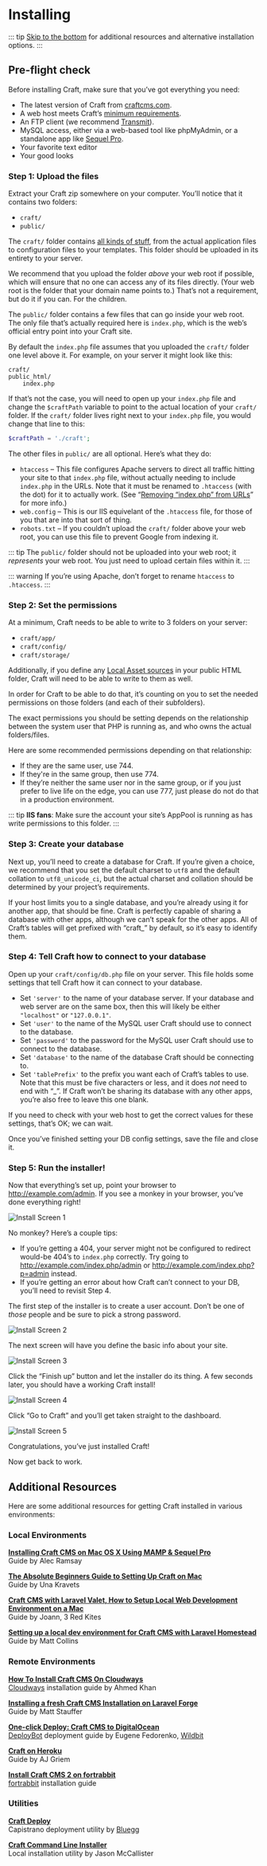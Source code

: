 # Installing

::: tip
[Skip to the bottom](#additional-resources) for additional resources and alternative installation options.
:::

## Pre-flight check

Before installing Craft, make sure that you’ve got everything you need:

* The latest version of Craft from [craftcms.com](https://craftcms.com).
* A web host meets Craft’s [minimum requirements](requirements.md).
* An FTP client (we recommend [Transmit](http://panic.com/transmit/)).
* MySQL access, either via a web-based tool like phpMyAdmin, or a standalone app like [Sequel Pro](http://www.sequelpro.com/).
* Your favorite text editor
* Your good looks

### Step 1: Upload the files

Extract your Craft zip somewhere on your computer. You’ll notice that it contains two folders:

* `craft/`
* `public/`

The `craft/` folder contains [all kinds of stuff](folder-structure.md), from the actual application files to configuration files to your templates. This folder should be uploaded in its entirety to your server.

We recommend that you upload the folder *above* your web root if possible, which will ensure that no one can access any of its files directly. (Your web root is the folder that your domain name points to.) That’s not a requirement, but do it if you can. For the children.

The `public/` folder contains a few files that can go inside your web root. The only file that’s actually required here is `index.php`, which is the web’s official entry point into your Craft site.

By default the `index.php` file assumes that you uploaded the `craft/` folder one level above it. For example, on your server it might look like this:

    craft/
    public_html/
        index.php

If that’s not the case, you will need to open up your `index.php` file and change the `$craftPath` variable to point to the actual location of your `craft/` folder. If the `craft/` folder lives right next to your `index.php` file, you would change that line to this:

```php
$craftPath = './craft';
```

The other files in `public/` are all optional. Here’s what they do:

* `htaccess` – This file configures Apache servers to direct all traffic hitting your site to that `index.php` file, without actually needing to include `index.php` in the URLs. Note that it must be renamed to `.htaccess` (with the dot) for it to actually work. (See “[Removing “index.php” from URLs](https://craftcms.com/support/remove-index.php)” for more info.)
* `web.config` – This is our IIS equivelant of the `.htaccess` file, for those of you that are into that sort of thing.
* `robots.txt` – If you couldn’t upload the `craft/` folder above your web root, you can use this file to prevent Google from indexing it.

::: tip
The `public/` folder should not be uploaded into your web root; it _represents_ your web root. You just need to upload certain files within it.
:::

::: warning
If you’re using Apache, don’t forget to rename `htaccess` to `.htaccess`.
:::

### Step 2: Set the permissions

At a minimum, Craft needs to be able to write to 3 folders on your server:

* `craft/app/`
* `craft/config/`
* `craft/storage/`

Additionally, if you define any [Local Asset sources](assets.md) in your public HTML folder, Craft will need to be able to write to them as well.

In order for Craft to be able to do that, it’s counting on you to set the needed permissions on those folders (and each of their subfolders).

The exact permissions you should be setting depends on the relationship between the system user that PHP is running as, and who owns the actual folders/files.

Here are some recommended permissions depending on that relationship:

* If they are the same user, use 744.
* If they're in the same group, then use 774.
* If they’re neither the same user nor in the same group, or if you just prefer to live life on the edge, you can use 777, just please do not do that in a production environment.

::: tip
**IIS fans**: Make sure the account your site’s AppPool is running as has write permissions to this folder.
:::

### Step 3: Create your database

Next up, you’ll need to create a database for Craft. If you’re given a choice, we recommend that you set the default charset to `utf8` and the default collation to `utf8_unicode_ci`, but the actual charset and collation should be determined by your project’s requirements.

If your host limits you to a single database, and you’re already using it for another app, that should be fine. Craft is perfectly capable of sharing a database with other apps, although we can’t speak for the other apps. All of Craft’s tables will get prefixed with “craft_” by default, so it’s easy to identify them.

### Step 4: Tell Craft how to connect to your database

Open up your `craft/config/db.php` file on your server. This file holds some settings that tell Craft how it can connect to your database.

* Set `'server'` to the name of your database server.  If your database and web server are on the same box, then this will likely be either `"localhost"` or `"127.0.0.1"`.
* Set `'user'` to the name of the MySQL user Craft should use to connect to the database.
* Set `'password'` to the password for the MySQL user Craft should use to connect to the database.
* Set `'database'` to the name of the database Craft should be connecting to.
* Set `'tablePrefix'` to the prefix you want each of Craft’s tables to use. Note that this must be five characters or less, and it does *not* need to end with “_”. If Craft won’t be sharing its database with any other apps, you’re also free to leave this one blank.

If you need to check with your web host to get the correct values for these settings, that’s OK; we can wait.

Once you’ve finished setting your DB config settings, save the file and close it.

### Step 5: Run the installer!

Now that everything’s set up, point your browser to <http://example.com/admin>. If you see a monkey in your browser, you’ve done everything right!

![Install Screen 1](./images/install1.png)

No monkey? Here’s a couple tips:

* If you’re getting a 404, your server might not be configured to redirect would-be 404’s to `index.php` correctly. Try going to <http://example.com/index.php/admin> or <http://example.com/index.php?p=admin> instead.
* If you’re getting an error about how Craft can’t connect to your DB, you’ll need to revisit Step 4.

The first step of the installer is to create a user account. Don’t be one of *those* people and be sure to pick a strong password.

![Install Screen 2](./images/install2.png)

The next screen will have you define the basic info about your site.

![Install Screen 3](./images/install3.png)

Click the “Finish up” button and let the installer do its thing. A few seconds later, you should have a working Craft install!

![Install Screen 4](./images/install4.png)

Click “Go to Craft” and you’ll get taken straight to the dashboard.

![Install Screen 5](./images/install5.png)

Congratulations, you’ve just installed Craft!

Now get back to work.

## Additional Resources

Here are some additional resources for getting Craft installed in various environments:

### Local Environments

**[Installing Craft CMS on Mac OS X Using MAMP & Sequel Pro](http://a73cram5ay.blogspot.com/2015/04/installing-craft-cms-on-mac-os-x-using.html)**<br>
Guide by Alec Ramsay

**[The Absolute Beginners Guide to Setting Up Craft on Mac](https://una.im/2013/08/13/the-absolute-beginners-guide-to-setting-up-craft-on-mac/)**<br>
Guide by Una Kravets

**[Craft CMS with Laravel Valet, How to Setup Local Web Development Environment on a Mac](https://3redkites.com/blog/entry/craft-cms-with-laravel-valet-how-to-setup-local-web-development-environment-on-a-mac/)**<br>
Guide by Joann, 3 Red Kites

**[Setting up a local dev environment for Craft CMS with Laravel Homestead](https://medium.com/@mattcollins_6/setting-up-a-local-dev-environment-for-craft-cms-using-laravel-homestead-2724be3954a5)**<br>
Guide by Matt Collins

### Remote Environments

**[How To Install Craft CMS On Cloudways](https://www.cloudways.com/blog/install-craft-cms-on-cloud/)**<br>
[Cloudways](https://www.cloudways.com/en/) installation guide by Ahmed Khan

**[Installing a fresh Craft CMS Installation on Laravel Forge](http://mattstauffer.co/blog/installing-a-fresh-craft-cms-installation-on-laravel-forge)**<br>
Guide by Matt Stauffer

**[One-click Deploy: Craft CMS to DigitalOcean](http://blog.deploybot.com/blog/deploying-craft-cms-to-a-digitalocean-with-deploybot)**<br>
[DeployBot](http://deploybot.com/) deployment guide by Eugene Fedorenko, [Wildbit](http://wildbit.com/)

**[Craft on Heroku](https://medium.com/@aj1215/craft-cms-on-heroku-79b991665b0b)**<br>
Guide by AJ Griem

**[Install Craft CMS 2 on fortrabbit](http://help.fortrabbit.com/install-craft-2)**<br>
[fortrabbit](http://www.fortrabbit.com/) installation guide

### Utilities

**[Craft Deploy](https://github.com/Bluegg/craft-deploy/)**<br>
Capistrano deployment utility by [Bluegg](http://bluegg.co.uk/)

**[Craft Command Line Installer](https://github.com/themccallister/craft)**<br>
Local installation utility by Jason McCallister
